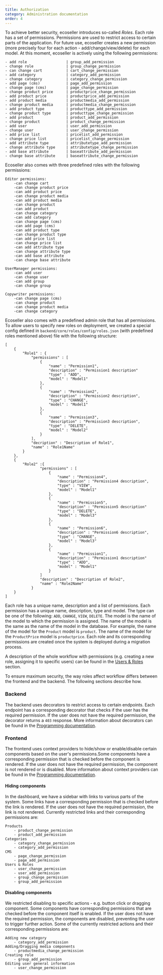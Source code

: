 ```yaml
---
title: Authorization
category: Administration documentation
order: 4
---
```


To achieve better security, ecoseller introduces so-called *Roles*. Each role has a set of permissions. Permissions are used to restrict access to certain parts of the application. For future use, ecoseller creates a new permission (more precisely four for each action - add/change/view/delete) for each model. At this moment, ecoseller is actively using the following permissions:
```
- add role                  | group_add_permission
- change role               | group_change_permission
- can change cart           | cart_change_permission
- add category              | category_add_permission
- change category           | category_change_permission
- add page (cms)            | page_add_permission
- change page (cms)         | page_change_permission
- change product price      | productprice_change_permission
- add product price         | productprice_add_permission
- add product media         | productmedia_add_permission
- change product media      | productmedia_change_permission
- add product type          | producttype_add_permission
- change product type       | producttype_change_permission
- add product               | product_add_permission
- change product            | product_change_permission
- add user                  | user_add_permission
- change user               | user_change_permission
- add price list            | pricelist_add_permission
- change price list         | pricelist_change_permission
- add attribute type        | attributetype_add_permission
- change attribute type     | attributetype_change_permission
- add base attribute        | baseattribute_add_permission
- change base attribute     | baseattribute_change_permission

```

Ecoseller also comes with three predefined roles with the following permissions:
```
Editor permissions:
    -can change cart 
    -can change product price  
    -can add product price  
    -can change product media 
    -can add product media 
    -can change product 
    -can add product 
    -can change category 
    -can add category 
    -can change page (cms) 
    -can add page (cms) 
    -can add product type          
    -can change product type       
    -can add price list            
    -can change price list         
    -can add attribute type        
    -can change attribute type     
    -can add base attribute        
    -can change base attribute     

UserManager permissions:
    -can add user
    -can change user
    -can add group
    -can change group

Copywriter permissions:
    -can change page (cms)
    -can change product
    -can change product media
    -can change category
```

Ecoseller also comes with a predefined admin role that has all permissions. To allow users to specify new roles on deployment, we created a special config defined in `backend/core/roles/config/roles.json` (with predefined roles mentioned above) file with the following structure:
```
[
    {
        "Role1" : {
            "permissions" : [
                {
                    "name" : "Permission1",
                    "description" : "Permission1 description"
                    "type" : "ADD",
                    "model" : "Model1"
                },
                {
                    "name" : "Permission2",
                    "description" : "Permission2 description",
                    "type" : "CHANGE",
                    "model" : "Model1"
                },
                {
                    "name" : "Permission3",
                    "description" : "Permission3 description",
                    "type" : "DELETE",
                    "model" : "Model2"
                }
            ],
            "decription" : "Description of Role1",
            "name" : "Role1Name"
        }
    },
    {
        "Role2" :{
                "permissions" : [
                    {               
                        "name" : "Permission4",
                        "description" : "Permission4 description",
                        "type" : "VIEW",
                        "model" : "Model1"
                    },
                    {
                        "name" : "Permission5",
                        "description" : "Permission5 description"
                        "type" : "DELETE",
                        "model" : "Model3"
                    },
                    {
                        "name" : "Permission6",
                        "description" : "Permission6 description",
                        "type" : "CHANGE",
                        "model" : "Model3"
                    },
                    {
                        "name" : "Permission1",
                        "description" : "Permission1 description"
                        "type" : "ADD",
                        "model" : "Model1"
                    }
                ]
                "description" : "Description of Role2",
                "name" : "Role2Name"
            }
    }
]
```

Each role has a unique name, description and a list of permissions. Each permission has a unique name, description, type and model. The type can be one of the following: `ADD`, `CHANGE`, `VIEW`, `DELETE`. The model is the name of the model to which the permission is assigned. The name of the model is the same as the name of the model in the database. For example, the name of the model for the `Product` model is `product`. The name of the model for the `ProductPrice` model is `productprice`. Each role and its corresponding permissions are created once the system is deployed during a migration process.

A description of the whole workflow with permissions (e.g. creating a new role, assigning it to specific users) can be found in the [Users & Roles](../../user/dashboard/#users--roles) section.

To ensure maximum security, the way roles affect workflow differs between the frontend and the backend. The following sections describe how.

### Backend
The backend uses decorators to restrict access to certain endpoints. Each endpoint has a corresponding decorator that checks if the user has the required permission. If the user does not have the required permission, the decorator returns a `403` response. More information about decorators can be found in the [Programming documentation](../../programming/programming/#backend).

### Frontend
The frontend uses context providers to hide/show or enable/disable certain components based on the user's permissions.Some components have a corresponding permission that is checked before the component is rendered. If the user does not have the required permission, the component is not rendered or is disabled. More information about context providers can be found in the [Programming documentation](../../programming/programming/#frontend).

#### Hiding components
In the dashboard, we have a sidebar with links to various parts of the system. Some links have a corresponding permission that is checked before the link is rendered. If the user does not have the required permission, the link is not rendered. Currently restricted links and their corresponding permissions are:
```
Products 
    - product_change_permission
    - product_add_permission
Categories
    - category_change_permission
    - category_add_permission
CMS 
    - page_change_permission 
    - page_add_permission
Users & Roles 
    - user_change_permission
    - user_add_permission
    - group_change_permission
    - group_add_permission
```
#### Disabling components
We restricted disabling to specific actions - e.g. button click or dragging component. Some components have corresponding permissions that are checked before the component itself is enabled. If the user does not have the required permission, the components are disabled, preventing the user to trigger further action. Some of the currently restricted actions and their corresponding permissions are:
```
Adding new category
    - category_add_permission
Adding/Dragging media components
    - productmedia_change_permission
Creating role
    - group_add_permission
Editing user general information
    - user_change_permission
```